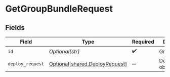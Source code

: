 # GetGroupBundleRequest


## Fields

| Field                                                                      | Type                                                                       | Required                                                                   | Description                                                                |
| -------------------------------------------------------------------------- | -------------------------------------------------------------------------- | -------------------------------------------------------------------------- | -------------------------------------------------------------------------- |
| `id`                                                                       | *Optional[str]*                                                            | :heavy_check_mark:                                                         | Group ID                                                                   |
| `deploy_request`                                                           | [Optional[shared.DeployRequest]](undefined/models/shared/deployrequest.md) | :heavy_minus_sign:                                                         | DeployRequest object                                                       |